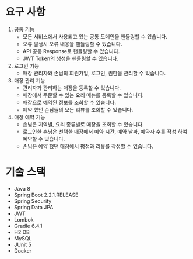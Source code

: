 # 요구 사항
1. 공통 기능
    - 모든 서비스에서 사용되고 있는 공통 도메인을 핸들링할 수 있습니다.
    - 오류 발생시 오류 내용을 핸들링할 수 있습니다.
    - API 공통 Response로 핸들링할 수 있습니다.
    - JWT Token의 생성을 핸들링할 수 있습니다.
2. 로그인 기능
    - 매장 관리자와 손님의 회원가입, 로그인, 권한을 관리할 수 있습니다.
3. 매장 관리 기능
    - 관리자가 관리하는 매장을 등록할 수 있습니다.
    - 매장에서 주문할 수 있는 요리 메뉴를 등록할 수 있습니다.
    - 매장으로 예약된 정보를 조회할 수 있습니다.
    - 예약 했던 손님들의 모든 리뷰를 조회할 수 있습니다.
4. 매장 예약 기능
    - 손님은 지역별, 요리 종류별로 매장을 조회할 수 있습니다.
    - 로그인한 손님은 선택한 매장에서 예약 시간, 예약 날짜, 예약자 수를 작성 하여 예약할 수 있습니다.
    - 손님은 예약 했던 매장에서 평점과 리뷰를 작성할 수 있습니다.

# 기술 스택
- Java 8
- Spring Boot 2.2.1.RELEASE
- Spring Security
- Spring Data JPA
- JWT
- Lombok
- Gradle 6.4.1
- H2 DB
- MySQL
- JUnit 5
- Docker